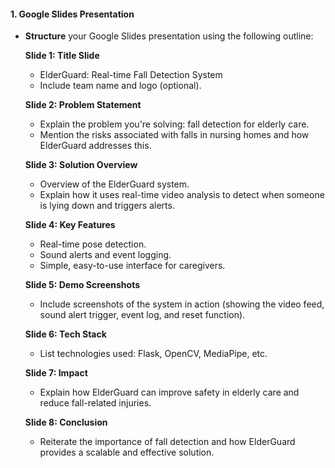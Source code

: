 #### **1. Google Slides Presentation**
   - **Structure** your Google Slides presentation using the following outline:
   
     **Slide 1: Title Slide**
     - ElderGuard: Real-time Fall Detection System
     - Include team name and logo (optional).

     **Slide 2: Problem Statement**
     - Explain the problem you're solving: fall detection for elderly care.
     - Mention the risks associated with falls in nursing homes and how ElderGuard addresses this.

     **Slide 3: Solution Overview**
     - Overview of the ElderGuard system.
     - Explain how it uses real-time video analysis to detect when someone is lying down and triggers alerts.

     **Slide 4: Key Features**
     - Real-time pose detection.
     - Sound alerts and event logging.
     - Simple, easy-to-use interface for caregivers.

     **Slide 5: Demo Screenshots**
     - Include screenshots of the system in action (showing the video feed, sound alert trigger, event log, and reset function).

     **Slide 6: Tech Stack**
     - List technologies used: Flask, OpenCV, MediaPipe, etc.

     **Slide 7: Impact**
     - Explain how ElderGuard can improve safety in elderly care and reduce fall-related injuries.

     **Slide 8: Conclusion**
     - Reiterate the importance of fall detection and how ElderGuard provides a scalable and effective solution.
